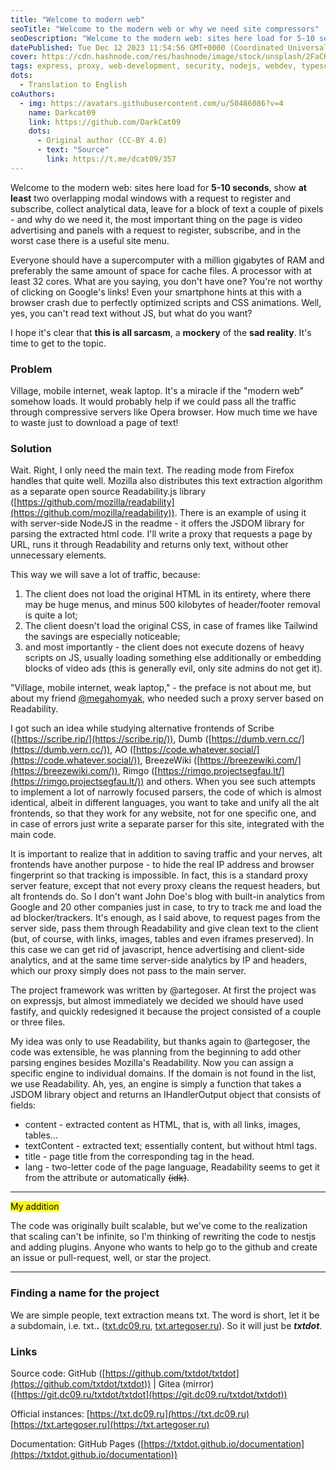```yaml
---
title: "Welcome to modern web"
seoTitle: "Welcome to the modern web or why we need site compressors"
seoDescription: "Welcome to the modern web: sites here load for 5-10 seconds, show at least two overlapping modal windows, etc. That's where site compressors come in."
datePublished: Tue Dec 12 2023 11:54:56 GMT+0000 (Coordinated Universal Time)
cover: https://cdn.hashnode.com/res/hashnode/image/stock/unsplash/2FaCKyEEtis/upload/324f241c736634b8bcfe4ff92ab2751f.jpeg
tags: express, proxy, web-development, security, nodejs, webdev, typescript, fastify, devstory, selfhosted, selfhosting
dots:
  - Translation to English
coAuthors:
  - img: https://avatars.githubusercontent.com/u/50486086?v=4
    name: Darkcat09
    link: https://github.com/DarkCat09
    dots:
      - Original author (CC-BY 4.0)
      - text: "Source"
        link: https://t.me/dcat09/357
---
```


Welcome to the modern web: sites here load for **5-10 seconds**, show **at least** two overlapping modal windows with a request to register and subscribe, collect analytical data, leave for a block of text a couple of pixels - and why do we need it, the most important thing on the page is video advertising and panels with a request to register, subscribe, and in the worst case there is a useful site menu.

Everyone should have a supercomputer with a million gigabytes of RAM and preferably the same amount of space for cache files. A processor with at least 32 cores. What are you saying, you don't have one? You're not worthy of clicking on Google's links! Even your smartphone hints at this with a browser crash due to perfectly optimized scripts and CSS animations. Well, yes, you can't read text without JS, but what do you want?

I hope it's clear that **this is all sarcasm**, a **mockery** of the **sad reality**. It's time to get to the topic.

### Problem

Village, mobile internet, weak laptop. It's a miracle if the "modern web" somehow loads. It would probably help if we could pass all the traffic through compressive servers like Opera browser. How much time we have to waste just to download a page of text!

### Solution

Wait. Right, I only need the main text. The reading mode from Firefox handles that quite well. Mozilla also distributes this text extraction algorithm as a separate open source Readability.js library ([https://github.com/mozilla/readability](https://github.com/mozilla/readability)). There is an example of using it with server-side NodeJS in the readme - it offers the JSDOM library for parsing the extracted html code. I'll write a proxy that requests a page by URL, runs it through Readability and returns only text, without other unnecessary elements.

This way we will save a lot of traffic, because:

1. The client does not load the original HTML in its entirety, where there may be huge menus, and minus 500 kilobytes of header/footer removal is quite a lot;
2. The client doesn't load the original CSS, in case of frames like Tailwind the savings are especially noticeable;
3. and most importantly - the client does not execute dozens of heavy scripts on JS, usually loading something else additionally or embedding blocks of video ads (this is generally evil, only site admins do not get it).

"Village, mobile internet, weak laptop," - the preface is not about me, but about my friend [@megahomyak](https://t.me/megahomyak), who needed such a proxy server based on Readability.

I got such an idea while studying alternative frontends of Scribe ([https://scribe.rip/](https://scribe.rip/)), Dumb ([https://dumb.vern.cc/](https://dumb.vern.cc/)), AO ([https://code.whatever.social/](https://code.whatever.social/)), BreezeWiki ([https://breezewiki.com/](https://breezewiki.com/)), Rimgo ([https://rimgo.projectsegfau.lt/](https://rimgo.projectsegfau.lt/)) and others. When you see such attempts to implement a lot of narrowly focused parsers, the code of which is almost identical, albeit in different languages, you want to take and unify all the alt frontends, so that they work for any website, not for one specific one, and in case of errors just write a separate parser for this site, integrated with the main code.

It is important to realize that in addition to saving traffic and your nerves, alt frontends have another purpose - to hide the real IP address and browser fingerprint so that tracking is impossible. In fact, this is a standard proxy server feature, except that not every proxy cleans the request headers, but alt frontends do. So I don't want John Doe's blog with built-in analytics from Google and 20 other companies just in case, to try to track me and load the ad blocker/trackers. It's enough, as I said above, to request pages from the server side, pass them through Readability and give clean text to the client (but, of course, with links, images, tables and even iframes preserved). In this case we can get rid of javascript, hence advertising and client-side analytics, and at the same time server-side analytics by IP and headers, which our proxy simply does not pass to the main server.

The project framework was written by @artegoser. At first the project was on expressjs, but almost immediately we decided we should have used fastify, and quickly redesigned it because the project consisted of a couple or three files.

My idea was only to use Readability, but thanks again to @artegoser, the code was extensible, he was planning from the beginning to add other parsing engines besides Mozilla's Readability. Now you can assign a specific engine to individual domains. If the domain is not found in the list, we use Readability. Ah, yes, an engine is simply a function that takes a JSDOM library object and returns an IHandlerOutput object that consists of fields:

- content - extracted content as HTML, that is, with all links, images, tables...
- textContent - extracted text; essentially content, but without html tags.
- title - page title from the corresponding tag in the head.
- lang - two-letter code of the page language, Readability seems to get it from the attribute or automatically <s>(idk)</s>.

---

<mark>My addition</mark>

The code was originally built scalable, but we've come to the realization that scaling can't be infinite, so I'm thinking of rewriting the code to nestjs and adding plugins. Anyone who wants to help go to the github and create an issue or pull-request, well, or star the project.

---

### Finding a name for the project

We are simple people, text extraction means txt. The word is short, let it be a subdomain, i.e. txt.**.** ([txt.dc09.ru](http://txt.dc09.ru), [txt.artegoser.ru](http://txt.artegoser.ru)). So it will just be **_txtdot_**.

### Links

Source code: GitHub ([https://github.com/txtdot/txtdot](https://github.com/txtdot/txtdot)) | Gitea (mirror) ([https://git.dc09.ru/txtdot/txtdot](https://git.dc09.ru/txtdot/txtdot))

Official instances: [https://txt.dc09.ru](https://txt.dc09.ru) [https://txt.artegoser.ru](https://txt.artegoser.ru)

Documentation: GitHub Pages ([https://txtdot.github.io/documentation](https://txtdot.github.io/documentation))
